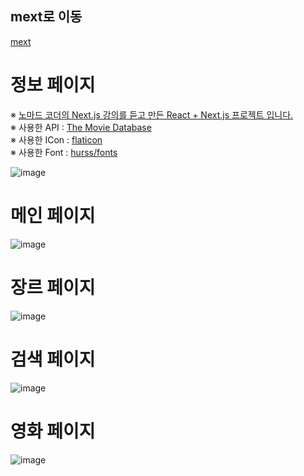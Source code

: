 ## mext로 이동

<a href="https://next-js-react-movie-2dbkz9kh2-springhana.vercel.app/">mext</a>

# 정보 페이지

※ <a href="https://nomadcoders.co/nextjs-fundamentals">노마드 코더의 Next.js 강의를 듣고 만든 React + Next.js 프로젝트 입니다.</a></br>
※ 사용한 API : <a href="https://developer.themoviedb.org/docs">The Movie Database</a></br>
※ 사용한 ICon : <a href="https://www.flaticon.com/">flaticon</a></br>
※ 사용한 Font : <a href="https://github.com/hurss/fonts">hurss/fonts</a></br>

![image](https://github.com/springhana/NextJS-React_Movie/assets/97121074/5314a2cb-fd32-4312-bbe2-1a26b3286a0e)

# 메인 페이지
![image](https://github.com/springhana/NextJS-React_Movie/assets/97121074/4a46af2b-3a26-438b-a5ae-2cbb69f186bc)

# 장르 페이지
![image](https://github.com/springhana/NextJS-React_Movie/assets/97121074/a12a4d90-812f-4824-90c4-34e8369777e4)

# 검색 페이지
![image](https://github.com/springhana/NextJS-React_Movie/assets/97121074/6b2a4dbf-3abf-40dd-963c-88cd390c31f2)

# 영화 페이지
![image](https://github.com/springhana/NextJS-React_Movie/assets/97121074/01134a8f-fee0-438b-9dcb-60895b736194)
